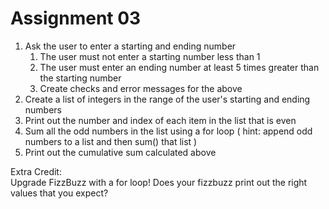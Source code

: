# Assignment 03

1. Ask the user to enter a starting and ending number
    1. The user must not enter a starting number less than 1
    2. The user must enter an ending number at least 5 times greater than the starting number
    3. Create checks and error messages for the above
2. Create a list of integers in the range of the user's starting and ending numbers
3. Print out the number and index of each item in the list that is even
4. Sum all the odd numbers in the list using a for loop ( hint: append odd numbers to a list and then sum() that list )
5. Print out the cumulative sum calculated above

Extra Credit:  
Upgrade FizzBuzz with a for loop!  Does your fizzbuzz print out the right values that you expect?
